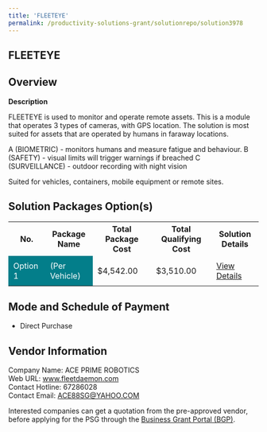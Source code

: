 ```yaml
---
title: 'FLEETEYE'
permalink: /productivity-solutions-grant/solutionrepo/solution3978
---
```


## FLEETEYE

## Overview

**Description**

FLEETEYE is used to monitor and operate remote assets.
This is a module that operates 3 types of cameras, with GPS location.
The solution is most suited for assets that are operated by humans in faraway locations.

A (BIOMETRIC) - monitors humans and measure fatigue and behaviour.
B (SAFETY) - visual limits will trigger warnings if breached
C (SURVEILLANCE) - outdoor recording with night vision

Suited for vehicles, containers, mobile equipment or remote sites.

## Solution Packages Option(s)

<table>
<tr>
<th><b>No.</b></th>
<th><b>Package Name</b></th>
<th><b>Total Package Cost</b></th>
<th><b>Total Qualifying Cost</b></th>
<th><b>Solution Details</b></th>
</tr>
<tr>
<td style='padding: 10px; background-color: #037E8A; color: #FFFFFF;'>Option 1</td>
<td style='padding: 10px; background-color: #037E8A; color: #FFFFFF;'>(Per Vehicle)</td>
<td style='padding: 10px;'>$4,542.00</td>
<td style='padding: 10px;'>$3,510.00</td>
<td style='padding: 10px;'><a href='/images/psg/Ace_20220359_Desensitised_Annex_3.pdf' target='_blank'>View Details</a></td>
</tr>
</table>

## Mode and Schedule of Payment

 - Direct Purchase

## Vendor Information

 Company Name: ACE PRIME ROBOTICS<br>Web URL: www.fleetdaemon.com <br>Contact Hotline: 67286028 <br>Contact Email: ACE88SG@YAHOO.COM <br>

Interested companies can get a quotation from the pre-approved vendor, before applying for the PSG through the <a href='https://www.businessgrants.gov.sg/' target='_blank' rel='noopener'>Business Grant Portal (BGP)</a>.

<script src="/jquery/resize-tables.js"></script>
